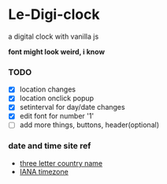 # Le-Digi-clock

a digital clock with vanilla js

**font might look weird, i know**

### TODO

- [x] location changes
- [x] location onclick popup
- [x] setinterval for day/date changes
- [x] edit font for number '1'
- [ ] add more things, buttons, header(optional)

### date and time site ref
- [three letter country name](https://en.wikipedia.org/wiki/ISO_3166-1_alpha-3)
- [IANA timezone](https://en.wikipedia.org/wiki/List_of_tz_database_time_zones)